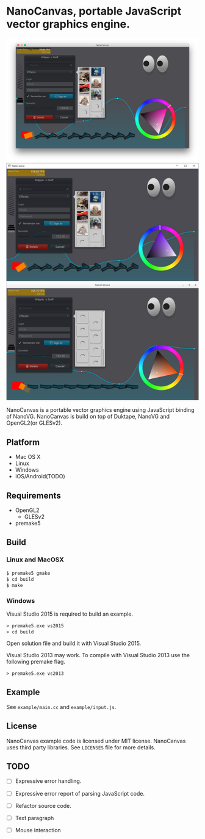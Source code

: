 # NanoCanvas, portable JavaScript vector graphics engine.

![](images/screenshot.png)
![](images/screenshot-win.jpg)
![](images/screenshot-linux.png)

NanoCanvas is a portable vector graphics engine using JavaScript binding of NanoVG.
NanoCanvas is build on top of Duktape, NanoVG and OpenGL2(or GLESv2).

## Platform

* Mac OS X
* Linux
* Windows
* iOS/Android(TODO)

## Requirements

* OpenGL2
  * GLESv2
* premake5

## Build

### Linux and MacOSX

    $ premake5 gmake
    $ cd build
    $ make

### Windows

Visual Studio 2015 is required to build an example.

    > premake5.exe vs2015
    > cd build

Open solution file and build it with Visual Studio 2015.

Visual Studio 2013 may work. To compile with Visual Studio 2013 use the following premake flag.

    > premake5.exe vs2013

## Example

See `example/main.cc` and `example/input.js`.

## License

NanoCanvas example code is licensed under MIT license.
NanoCanvas uses third party libraries. See `LICENSES` file for more details.

## TODO

* [ ] Expressive error handling.
* [ ] Expressive error report of parsing JavaScript code.
* [ ] Refactor source code.
* [ ] Text paragraph
* [ ] Mouse interaction

